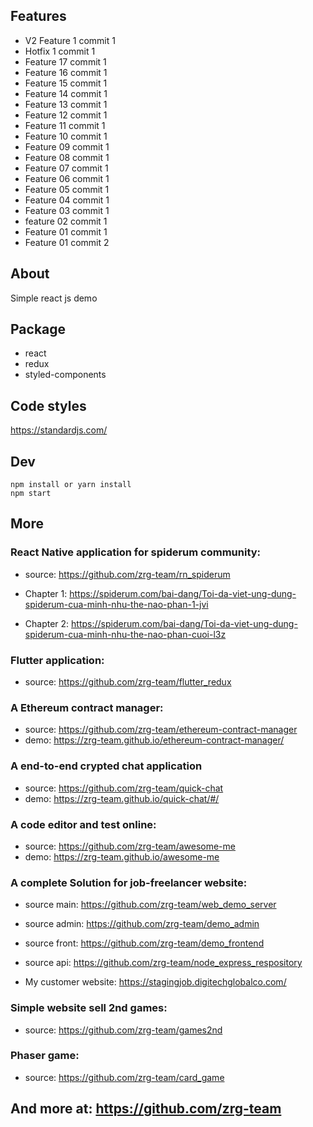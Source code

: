 ## Features
+ V2 Feature 1 commit 1
+ Hotfix 1 commit 1
+ Feature 17 commit 1
+ Feature 16 commit 1
+ Feature 15 commit 1
+ Feature 14 commit 1
+ Feature 13 commit 1
+ Feature 12 commit 1
+ Feature 11 commit 1
+ Feature 10 commit 1
+ Feature 09 commit 1
+ Feature 08 commit 1
+ Feature 07 commit 1
+ Feature 06 commit 1
+ Feature 05 commit 1
+ Feature 04 commit 1
+ Feature 03 commit 1
+ feature 02 commit 1
+ Feature 01 commit 1
+ Feature 01 commit 2

## About
Simple react js demo

## Package
+ react
+ redux
+ styled-components

## Code styles
https://standardjs.com/

## Dev
```
npm install or yarn install
npm start
```

## More
### React Native application for spiderum community: 

 + source: https://github.com/zrg-team/rn_spiderum

 + Chapter 1: https://spiderum.com/bai-dang/Toi-da-viet-ung-dung-spiderum-cua-minh-nhu-the-nao-phan-1-jvi

 + Chapter 2: https://spiderum.com/bai-dang/Toi-da-viet-ung-dung-spiderum-cua-minh-nhu-the-nao-phan-cuoi-l3z

### Flutter application:

 + source: https://github.com/zrg-team/flutter_redux
 
### A Ethereum contract manager:
 + source: https://github.com/zrg-team/ethereum-contract-manager
 + demo: https://zrg-team.github.io/ethereum-contract-manager/

### A end-to-end crypted chat application
 + source: https://github.com/zrg-team/quick-chat
 + demo: https://zrg-team.github.io/quick-chat/#/

### A code editor and test online:
 + source: https://github.com/zrg-team/awesome-me
 + demo: https://zrg-team.github.io/awesome-me

### A complete Solution for job-freelancer website:

 + source main: https://github.com/zrg-team/web_demo_server

 + source admin: https://github.com/zrg-team/demo_admin

 + source front: https://github.com/zrg-team/demo_frontend

 + source api: https://github.com/zrg-team/node_express_respository

 + My customer website: https://stagingjob.digitechglobalco.com/

### Simple website sell 2nd games:
 + source: https://github.com/zrg-team/games2nd

### Phaser game:
 + source: https://github.com/zrg-team/card_game

## And more at: https://github.com/zrg-team


